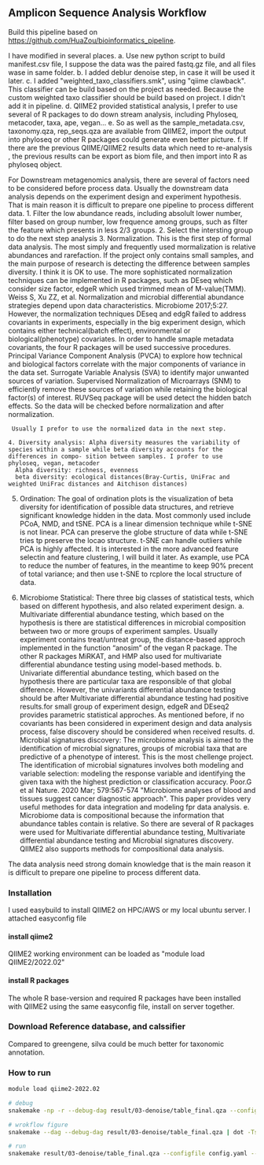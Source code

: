 ## Amplicon Sequence Analysis Workflow

Build this pipeline based on https://github.com/HuaZou/bioinformatics_pipeline. 
 
I have modified in several places. 
a. Use new python script to build manifest.csv file, I suppose the data was the paired fastq.gz file, and all files wase in same folder. 
b. I added deblur denoise step, in case it will be used it later.
c. I added "weighted_taxo_classifiers.smk", using "qiime clawback". This classifier can be build based on the project as needed. Because the custom weighted taxo classifier should be build based on project. I didn't add it in pipeline. 
d. QIIME2 provided statistical analysis, I prefer to use several of R packages to do down stream analysis, including Phyloseq, metacoder, taxa, ape, vegan...
e. So as well as the sample_metadata.csv, taxonomy.qza, rep_seqs.qza are available from QIIME2, import the output into phyloseq or other R packages could generate even better picture.
f. If there are the previous QIIME/QIIME2 results data which need to re-analysis , the previous results can be export as biom file, and then import into R as phyloseq object. 


For Downstream metagenomics analysis, there are several of factors need to be considered before process data. Usually the downstream data analysis depends on the experiment design and experiment hypothesis. That is main reason it is difficult to prepare one pipeline to process different data. 
    1. Filter the low abundance reads, including absolult lower number, filter based on group number, low frequence among groups, such as filter the feature which presents in less 2/3 groups.
    2. Select the intersting group to do the next step analysis
    3. Normalization. This is the first step of formal data analysis. 
          The most simply and frequently used mormalization is relative abundances and rarefaction. If the project only contains small samples, and the main purpose of research is detecting the difference between samples diversity. I think it is OK to use.
          The more sophisticated normalization techniques can be implemented in R packages, such as DEseq which consider size factor, edgeR which used trimmed mean of M-value(TMM). Weiss S, Xu ZZ, et al. Normalization and microbial differential abundance strategies depend upon data characteristics. Microbiome 2017;5:27.   
          However, the normalization techniques DEseq and edgR failed to address covariants in experiments, especially in the big experiment design, which contains either technical(batch effect), environmental or biological(phenotype) covariates. In order to handle smaple metadata covariants, the four R packages will be used successive procedures.  
	Principal Variance Component Analysis (PVCA) to explore how technical and biological factors correlate with the major components of variance in the data set. 
	Surrogate Variable Analysis (SVA) to identify major unwanted sources of variation. 
 	Supervised Normalization of Microarrays (SNM) to efficiently remove these sources of variation while retaining the biological factor(s) of interest.
        RUVSeq package will be used detect the hidden batch effects.
        So the data will be checked before normalization and after normalization. 
 
     Usually I prefor to use the normalized data in the next step.        

    4. Diversity analysis: Alpha diversity measures the variability of species within a sample while beta diversity accounts for the differences in compo- sition between samples. I profer to use phyloseq, vegan, metacoder
      Alpha diversity: richness, evenness
      beta diversity: ecological distances(Bray-Curtis, UniFrac and weighted UniFrac distances and Aitchison distances)
   5. Ordination: The goal of ordination plots is the visualization of beta diversity for identification of possible data structures, and retrieve significant knowledge hidden in the data. 
      Most commonly used include PCoA, NMD, and tSNE.
      PCA is a linear dimension technique while t-SNE is not linear. PCA can preserve the globe structure of data while t-SNE tries tp preserve the locao structure. t-SNE can handle outliers while PCA is highly affected. 
      It is interested in the more advanced feature selectin and feature clustering, I will build it later. As example, use PCA to reduce the number of features, in the meantime to keep 90% precent of total variance; and then use t-SNE to rcplore the local structure of data.
            

   6. Microbiome Statistical: There three big classes of statistical tests, which based on different hypothesis, and also related experiment design. 
	a. Multivariate differential abundance testing, which based on the hypothesis is there are statistical differences in microbial composition between two or more groups of experiment samples. Usually experiment contains treat/untreat group, the distance-based approch implemented in the function “anosim” of the vegan R package. The other R packages MiRKAT, and HMP also used for multivariate differential abundance testing using model-based methods. 
        b. Univariate differential abundance testing, which based on the hypothesis there are particular taxa are responsible of that global difference. However, the univariants differential abundance testing should be after Multivariate differential abundance testing had positive results.for small group of experiment design, edgeR and DEseq2 provides parametric statistical approches. As mentioned before, if no covariants has been considered in experiment design and data analysis process, false discovery should be considered when received results.
        d. Microbial signatures discovery: The microbiome analysis is aimed to the identification of microbial signatures, groups of microbial taxa that are predictive of a phenotype of interest. This is the most chellenge project. The identification of microbial signatures involves both modeling and variable selection: modeling the response variable and identifying the given taxa with the highest prediction or classification accuracy.  Poor.G et al Nature. 2020 Mar; 579:567-574 "Microbiome analyses of blood and tissues suggest cancer diagnostic approach". This paper provides very useful methodes for data integration and modeling fpr data analysis.
        e. Microbiome data is compositional because the information that abundance tables contain is relative. So there are several of R packages were used for Multivariate differential abundance testing, Multivariate differential abundance testing and Microbial signatures discovery. QIIME2 also supports methods for compositional data analysis.   
     
The data analysis need strong domain knowledge that is the main reason it is difficult to prepare one pipeline to process different data.


### Installation 
I used easybuild to install QIIME2 on HPC/AWS or my local ubuntu server. I attached easyconfig file

#### install qiime2
QIIME2 working environment can be loaded as "module load QIIME2/2022.02"


#### install R packages

The whole R base-version and required R packages have been installed with QIIME2 using the same easyconfig file, install on server together. 

### Download Reference database, and calssifier

Compared to greengene, silva could be much better for taxonomic annotation. 



### How to run 

```bash
module load qiime2-2022.02

# debug
snakemake -np -r --debug-dag result/03-denoise/table_final.qza --configfile config.yaml --snakefile Snakefile

# wrokflow figure
snakemake --dag --debug-dag result/03-denoise/table_final.qza | dot -Tsvg > workflow.svg

# run
snakemake result/03-denoise/table_final.qza --configfile config.yaml --snakefile Snakefile --cores 2
```


